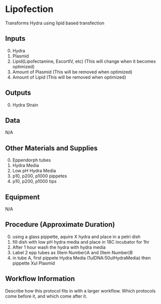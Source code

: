 Lipofection
===

Transforms Hydra using lipid based transfection

Inputs
---
0. Hydra
0. Plasmid
0. Lipid(Lipofectamine, EscortIV, etc) (This will change when it becomes optimized)
0. Amount of Plasmid (This will be removed when optimized)
0. Amount of Lipid (This will be removed when optimized)

Outputs
---
0. Hydra Strain

Data
---
N/A

Other Materials and Supplies
---
0. Eppendorph tubes 
0. Hydra Media
0. Low pH Hydra Media
0. p10, p200, p1000 pippetes 
0. p10, p200, p1000 tips

Equipment
---
N/A

Procedure (Approximate Duration)
---
0. using a glass pippette, aquire X hydra and place in a petri dish
0. fill dish with low pH hydra media and place in 18C incubator for 1hr
0. After 1 hour wash the hydra with hydra media 
0. Label 2 epp tubes as (Item Number)A and (Item Number)B
0. in tube A, first pippete Hydra Media (1ulDNA:50ulHydraMedia) then pippette Xul Plasmid

Workflow Information
---
Describe how this protocol fits in with a larger workflow. Which protocols come before it, and which come after it.

